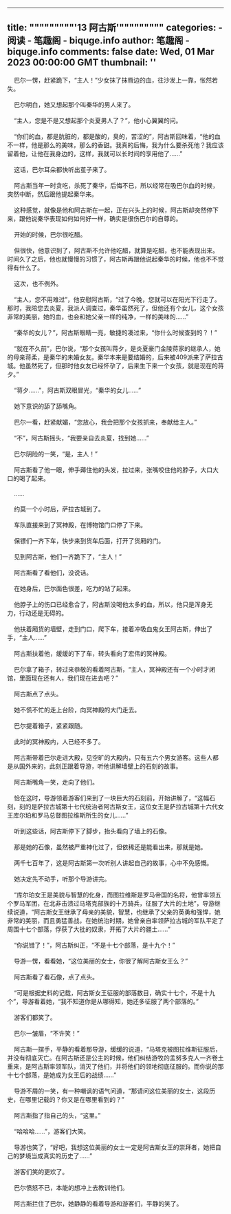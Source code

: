 
---
title: """""""""'13 阿古斯'"""""""""
categories: 
    - 阅读
    - 笔趣阁 - biquge.info
author: 笔趣阁 - biquge.info
comments: false
date: Wed, 01 Mar 2023 00:00:00 GMT
thumbnail: ''
---

<div>   
    巴尔一愣，赶紧跪下，“主人！”少女抹了抹唇边的血，往沙发上一靠，怅然若失。<br><br>    巴尔明白，她又想起那个叫秦华的男人来了。<br><br>    “主人，您是不是又想起那个炎夏男人了？”，他小心翼翼的问。<br><br>    “你们的血，都是肮脏的，都是酸的，臭的，苦涩的”，阿古斯回味着，“他的血不一样，他是那么的美味，那么的香甜。我真的后悔，我为什么要杀死他？我应该留着他，让他在我身边的，这样，我就可以长时间的享用他了……”<br><br>    这话，巴尔耳朵都快听出茧子来了。<br><br>    阿古斯当年一时贪吃，杀死了秦华，后悔不已，所以经常在吸巴尔血的时候，突然中断，然后跟他提起秦华来。<br><br>    这种感觉，就像是他和阿古斯在一起，正在兴头上的时候，阿古斯却突然停下来，跟他说秦华表现如何如何好一样，确实是很伤巴尔的自尊的。<br><br>    开始的时候，巴尔很吃醋。<br><br>    但很快，他意识到了，阿古斯不允许他吃醋，就算是吃醋，也不能表现出来。时间久了之后，他也就慢慢的习惯了，阿古斯再跟他说起秦华的时候，他也不不觉得有什么了。<br><br>    这次，也不例外。<br><br>    “主人，您不用难过”，他安慰阿古斯，“过了今晚，您就可以在阳光下行走了。那时，我陪您去炎夏，我派人调查过，秦华虽然死了，但他还有个女儿，这个女孩非常的美丽，她的血，也会和她父亲一样的纯净，一样的美味的……”<br><br>    “秦华的女儿？”，阿古斯眼睛一亮，敏捷的凑过来，“你什么时候查到的？！”<br><br>    “就在不久前”，巴尔说，“那个女孩叫蒋夕，是炎夏豪门金陵蒋家的继承人，她的母亲蒋柔，是秦华的未婚女友。秦华本来是要结婚的，后来被409派来了萨拉古城。他虽然死了，但那时他女友已经怀孕了，后来生下来一个女孩，就是现在的蒋夕。”<br><br>    “蒋夕……”，阿古斯双眼冒光，“秦华的女儿……”<br><br>    她下意识的舔了舔嘴角。<br><br>    巴尔一看，赶紧献媚，“您放心，我会把那个女孩抓来，奉献给主人。”<br><br>    “不”，阿古斯摇头，“我要亲自去炎夏，找到她……”<br><br>    巴尔阴险的一笑，“是，主人！”<br><br>    阿古斯看了他一眼，伸手薅住他的头发，拉过来，张嘴咬住他的脖子，大口大口的喝了起来。<br><br>    ……<br><br>    约莫一个小时后，萨拉古城到了。<br><br>    车队直接来到了冥神殿，在博物馆门口停了下来。<br><br>    保镖们一齐下车，快步来到货车后面，打开了货厢的门。<br><br>    见到阿古斯，他们一齐跪下了，“主人！”<br><br>    阿古斯看了看他们，没说话。<br><br>    在她身后，巴尔面色很差，吃力的站了起来。<br><br>    他脖子上的伤口已经愈合了，阿古斯没喝他太多的血，所以，他只是浑身无力，行动还是无碍的。<br><br>    他扶着厢货的墙壁，走到门口，爬下车，接着冲吸血鬼女王阿古斯，伸出了手，“主人……”<br><br>    阿古斯扶着他，缓缓的下了车，转头看向了宏伟的冥神殿。<br><br>    巴尔拿了箱子，转过来恭敬的看着阿古斯，“主人，冥神殿还有一个小时才闭馆，里面现在还有人，我们现在进去吧？”<br><br>    阿古斯点了点头。<br><br>    她不慌不忙的走上台阶，向冥神殿的大门走去。<br><br>    巴尔提着箱子，紧紧跟随。<br><br>    此时的冥神殿内，人已经不多了。<br><br>    阿古斯带着巴尔走进大殿，见空旷的大殿内，只有五六个男女游客。这些人都是从国外来的，此刻正跟着导游，听他讲解墙壁上的石刻的故事。<br><br>    阿古斯嘴角一笑，走向了他们。<br><br>    恰在这时，导游领着游客们来到了一块巨大的石刻前，开始讲解了，“这幅石刻，刻的是萨拉古城第十七代统治者阿古斯女王，这位女王是萨拉古城第十六代女王库尔珀和罗马总督图拉维斯所生的女儿……”<br><br>    听到这些话，阿古斯停下了脚步，抬头看向了墙上的石像。<br><br>    那是她的石像，虽然被严重神化过了，但依稀还是能看出来，那就是她。<br><br>    两千七百年了，这是阿古斯第一次听别人讲起自己的故事，心中不免感慨。<br><br>    她决定先不动手，听那个导游讲完。<br><br>    “库尔珀女王是美貌与智慧的化身，而图拉维斯是罗马帝国的名将，他曾率领五个罗马军团，在北非击溃过马塔克部族的十万骑兵，征服了大片的土地”，导游继续说道，“阿古斯女王继承了母亲的美貌，智慧，也继承了父亲的英勇和强悍，她非常的美丽，而且勇猛善战，在她统治时期，她曾亲自率领萨拉古城的军队平定了周围十七个部落，俘获了大批的奴隶，开拓了大片的疆土……”<br><br>    “你说错了！”，阿古斯纠正，“不是十七个部落，是十九个！”<br><br>    导游一愣，看看她，“这位美丽的女士，你很了解阿古斯女王么？”<br><br>    阿古斯看了看石像，点了点头。<br><br>    “可是根据史料的记载，阿古斯女王征服的部落数目，确实十七个，不是十九个”，导游看着她，“我不知道你是从哪得知，她还多征服了两个部落的。”<br><br>    游客们都笑了。<br><br>    巴尔一皱眉，“不许笑！”<br><br>    阿古斯一摆手，平静的看着那导游，缓缓的说道，“马塔克被图拉维斯征服后，并没有彻底灭亡。在阿古斯还是公主的时候，他们纠结游牧的孟努多克人一齐卷土重来，是阿古斯率领军队，消灭了他们，并将他们的领地彻底征服的。而你说的那十七个部落，是她成为女王后的战绩……”<br><br>    导游不屑的一笑，有一种嘲讽的语气问道，“那请问这位美丽的女士，这段历史，在哪里记载的？你又是在哪里看到的？”<br><br>    阿古斯指了指自己的头，“这里。”<br><br>    “哈哈哈……”，游客们大笑。<br><br>    导游也笑了，“好吧，我想这位美丽的女士一定是阿古斯女王的崇拜者，她把自己的梦境当成真实的历史了……”<br><br>    游客们笑的更欢了。<br><br>    巴尔愤怒不已，本能的想冲上去教训他们。<br><br>    阿古斯拦住了巴尔，她静静的看着导游和游客们，平静的笑了。<br><br>    <!--over-->
  
</div>
            